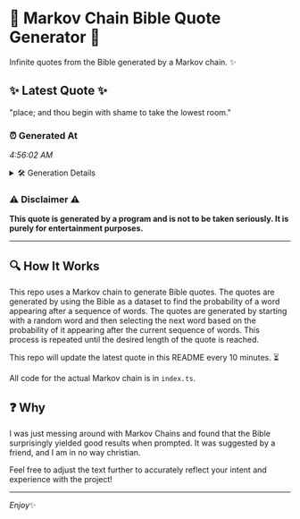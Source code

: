 # 📖 Markov Chain Bible Quote Generator 📖

Infinite quotes from the Bible generated by a Markov chain. ✨

## ✨ Latest Quote ✨
"place; and thou begin with shame to take the lowest room."

### ⏰ Generated At
*4:56:02 AM*

<details>
    <summary>🛠️ Generation Details</summary>
    <p>
        <strong>🌱 Seed:</strong> place;<br>
        <strong>🔄 Iterations:</strong> 10<br>
        <strong>📜 Context History:</strong><br>[ place; ]: and<br>[ place;, and ]: thou<br>[ place;, and, thou ]: begin<br>[ place;, and, thou, begin ]: with<br>[ place;, and, thou, begin, with ]: shame<br>[ place;, and, thou, begin, with, shame ]: to<br>[ and, thou, begin, with, shame, to ]: take<br>[ thou, begin, with, shame, to, take ]: the<br>[ begin, with, shame, to, take, the ]: lowest<br>[ with, shame, to, take, the, lowest ]: room.<br>
    </p>
</details>

### ⚠️ Disclaimer ⚠️
**This quote is generated by a program and is not to be taken seriously. It is purely for entertainment purposes.**

---

## 🔍 How It Works

This repo uses a Markov chain to generate Bible quotes. The quotes are generated by using the Bible as a dataset to find the probability of a word appearing after a sequence of words. The quotes are generated by starting with a random word and then selecting the next word based on the probability of it appearing after the current sequence of words. This process is repeated until the desired length of the quote is reached.

This repo will update the latest quote in this README every 10 minutes. ⏳

All code for the actual Markov chain is in `index.ts`.

## ❓ Why

I was just messing around with Markov Chains and found that the Bible surprisingly yielded good results when prompted. 
It was suggested by a friend, and I am in no way christian.

Feel free to adjust the text further to accurately reflect your intent and experience with the project!

---

*Enjoy*✨
